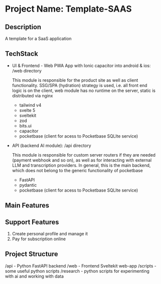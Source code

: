 # Project Name: Template-SAAS

## Description

A template for a SaaS application

## TechStack

- UI & Frontend - Web PWA App with Ionic capacitor into android & ios:
  /web directory

  This module is responsible for the product site as well as client functionality. SSG/SPA (hydration) strategy is used, i.e. all front end logic is on the client, web module has no runtime on the server, static is distributed via nginx

  - tailwind v4
  - svelte 5
  - sveltekit
  - zod
  - bits.ui
  - capacitor
  - pocketbase (client for acess to Pocketbase SQLIte service)

- API (backend AI module):
  /api directory

  This module is responsible for custom server routers if they are needed (payment webhook and so on), as well as for interacting with external LLM and transcription providers. In general, this is the main backend, which does not belong to the generic functionality of pocketbase

  - FastAPI
  - pydantic
  - pocketbase (client for acess to Pocketbase SQLIte service)

## Main Features

## Support Features

1. Create personal profile and manage it
2. Pay for subscription online

## Project Structure

/api - Python FastAPI backend
/web - Frontend Sveltekit web-app
/scripts - some useful python scripts
/research - python scripts for experimenting with ai and working with data

